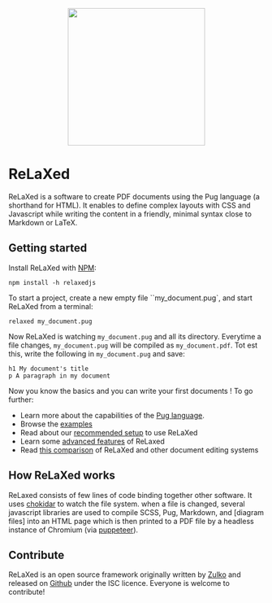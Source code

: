 <p align="center"><img width='270px' src="https://github.com/RelaxedJS/ReLaXed/raw/master/logo-blue.png" /></p>

# ReLaXed

ReLaXed is a software to create PDF documents using the Pug language (a shorthand for HTML). It enables to define complex layouts with CSS and Javascript while writing the content in a friendly, minimal syntax close to Markdown or LaTeX.

## Getting started


Install ReLaXed with [NPM](https://www.npmjs.com/get-npm):

```
npm install -h relaxedjs
```

To start a project, create a new empty file ``my_document.pug`, and start ReLaXed from a terminal:

```
relaxed my_document.pug
```

Now ReLaXed is watching ``my_document.pug`` and all its directory. Everytime a file changes,  ``my_document.pug`` will be compiled as ``my_document.pdf``. Tot est this, write the following in ``my_document.pug`` and save:

```pug
h1 My document's title
p A paragraph in my document
```

Now you know the basics and you can write your first documents ! To go further:
- Learn more about the capabilities of the [Pug language](https://pugjs.org/api/getting-started.html).
- Browse the [examples]()
- Read about our [recommended setup]() to use ReLaXed
- Learn some [advanced features]() of ReLaxed
- Read [this comparison]() of ReLaXed and other document editing systems

## How ReLaXed works

ReLaxed consists of few lines of code binding together other software. It uses [chokidar](https://github.com/paulmillr/chokidar) to watch the file system. when a file is changed, several javascript libraries are used to compile SCSS, Pug, Markdown, and [diagram files] into an HTML page which is then printed to a PDF file by a headless instance of Chromium (via [puppeteer](https://github.com/GoogleChrome/puppeteer)).

## Contribute

ReLaXed is an open source framework originally written by [Zulko](https://github.com/Zulko) and released on [Github](https://github.com/Zulko/relaxed) under the ISC licence. Everyone is welcome to contribute!
